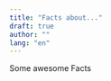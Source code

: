 ```yaml
---
title: "Facts about..."
draft: true
author: ""
lang: "en"
---
```



[comment]: <> (Maybe some out of Topic but Nice to Know Facts?)

Some awesome Facts
